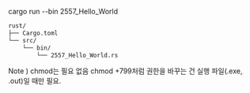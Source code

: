 cargo run --bin 2557_Hello_World

```bash
rust/
├── Cargo.toml
└── src/
    └── bin/
        └── 2557_Hello_World.rs
```

Note ) chmod는 필요 없음
chmod +799처럼 권한을 바꾸는 건 실행 파일(.exe, .out)일 때만 필요.
